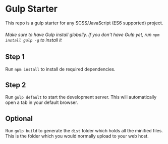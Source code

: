 # Gulp Starter
This repo is a gulp starter for any SCSS/JavaScript (ES6 supported) project.

###### Make sure to have Gulp install globally. If you don't have Gulp yet, run `npm install gulp -g` to install it

## Step 1
Run `npm install` to install de required dependencies.

## Step 2
Run `gulp default` to start the development server. This will automatically open a tab in your default browser.

## Optional
Run `gulp build` to generate the `dist` folder which holds all the minified files.
This is the folder which you would normally upload to your web host.